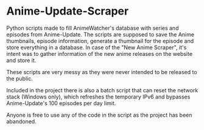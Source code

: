 # Anime-Update-Scraper
Python scripts made to fill AnimeWatcher's database with series and episodes from Anime-Update. The scripts are supposed to save the Anime thumbnails, episode information, generate a thumbnail for the episode and store everything in a database.
In case of the "New Anime Scraper", it's intent was to gather information of the new anime releases on the website and store it.

These scripts are very messy as they were never intended to be released to the public. 

Included in the project there is also a batch script that can reset the network stack (Windows only), which refreshes the temporary IPv6 and bypasses Anime-Update's 100 episodes per day limit.

Anyone is free to use any of the code in the script as the project has been abandoned.
